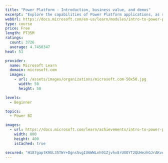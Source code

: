 ```yaml
---
title: "Power Platform - Introduction, business value, and demos"
excerpt: "Explore the capabilities of Power Platform applications, as seen in demonstrations and customer case studies."
webUrl: https://docs.microsoft.com/en-us/learn/modules/intro-to-power-platform-mba/
type: course
price: Free
length: PT35M
ratings:
  count: 3726
  average: 4.7450347
heat: 51

provider:
  name: Microsoft Learn
  domain: microsoft.com
  images:
    - url: /assets/images/organizations/microsoft.com-50x50.jpg
      width: 50
      height: 50

levels:
  - Beginner

topics:
  - Power BI

images:
  - url: https://docs.microsoft.com/learn/achievements/intro-to-power-platform-social.png
    width: 800
    height: 400
    isCached: true

secured: "H187gaptK9UL35TWr+Dgns5vgIU6WWLnh91Zjvhv8rUXOYT2QUHezhGJrAKvoZ5MWtt0VztzIvCcx0USLObaJR3+Jo7lvVDgpiJKt7ZW7wkEV9wHDOispwwbeKzdHbxE9/kOpnPraMHmZoF8D04oB1OJLXXaL2U8LuS7g7Y4D+ySZY6ex2Xy9d1KAiVUpSH5/7UJslxZndzyRWqOWfphZOEbfFkrsS57oVdDEQaAWX+PNeI2VLKg/gquwYtBLgSw2BG2+WEvj3rhfmVxme5Q20fovEPMzsZEEGpu6YOU1u3knDBPWByUduNi6nfwrbeWY0Lti6flNsMPPdvpkQLG69Q+zEhMLoCvteJNU8A/2g5m3g0SJV2YTN5Dihk9eWeZKqNgfceJ6MG1A4vEFZr3HtbXrCT+GDkhNrJyPZBnZEg=;aBJChnhxb+nfduHAZQyorw=="
---
```


